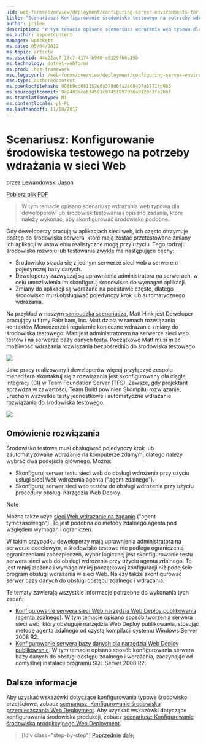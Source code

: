 ```yaml
---
uid: web-forms/overview/deployment/configuring-server-environments-for-web-deployment/scenario-configuring-a-test-environment-for-web-deployment
title: "Scenariusz: Konfigurowanie środowiska testowego na potrzeby wdrażania w sieci Web | Dokumentacja firmy Microsoft"
author: jrjlee
description: "W tym temacie opisano scenariusz wdrażania web typowa dla deweloperów lub środowisk testowania i opisano zadania, które należy wykonać, aby skonfigurować si..."
ms.author: aspnetcontent
manager: wpickett
ms.date: 05/04/2012
ms.topic: article
ms.assetid: 44a22ac7-1fc7-4174-b946-c6129fb6a19b
ms.technology: dotnet-webforms
ms.prod: .net-framework
msc.legacyurl: /web-forms/overview/deployment/configuring-server-environments-for-web-deployment/scenario-configuring-a-test-environment-for-web-deployment
msc.type: authoredcontent
ms.openlocfilehash: 008b9cd081152e6a378d0fa2e08497a6771fd9b5
ms.sourcegitcommit: 9a9483aceb34591c97451997036a9120c3fe2baf
ms.translationtype: MT
ms.contentlocale: pl-PL
ms.lasthandoff: 11/10/2017
---
```

<a name="scenario-configuring-a-test-environment-for-web-deployment"></a>Scenariusz: Konfigurowanie środowiska testowego na potrzeby wdrażania w sieci Web
====================
przez [Lewandowski Jason](https://github.com/jrjlee)

[Pobierz plik PDF](https://msdnshared.blob.core.windows.net/media/MSDNBlogsFS/prod.evol.blogs.msdn.com/CommunityServer.Blogs.Components.WeblogFiles/00/00/00/63/56/8130.DeployingWebAppsInEnterpriseScenarios.pdf)

> W tym temacie opisano scenariusz wdrażania web typowa dla deweloperów lub środowisk testowania i opisano zadania, które należy wykonać, aby skonfigurować środowisko podobne.


Gdy deweloperzy pracują w aplikacjach sieci web, ich często otrzymuje dostęp do środowiska serwera, które mają zostać przetestowane zmiany ich aplikacji w ustawieniu realistyczne mogą przy użyciu. Tego rodzaju środowisko rozwoju lub testowania zwykle ma następujące cechy:

- Środowisko składa się z jednym serwerze sieci web a serwerem pojedynczej bazy danych.
- Deweloperzy zazwyczaj są uprawnienia administratora na serwerach, w celu umożliwienia im skonfiguruj środowisko do wymagań aplikacji.
- Zmiany do aplikacji są wdrażane na podstawie często, dlatego środowisko musi obsługiwać pojedynczy krok lub automatycznego wdrażania.

Na przykład w naszym [samouczka scenariusza](../deploying-web-applications-in-enterprise-scenarios/enterprise-web-deployment-scenario-overview.md), Matt Hink jest Deweloper pracujący u firmy Fabrikam, Inc. Matt działa w ramach rozwiązania kontaktów Menedżerze i regularnie konieczne wdrażanie zmiany do środowiska testowego. Matt jest administratorem na serwerze sieci web testów i na serwerze bazy danych testu. Początkowo Matt musi mieć możliwość wdrażania rozwiązania bezpośrednio do środowiska testowego.

![](scenario-configuring-a-test-environment-for-web-deployment/_static/image1.png)

Jako pracy realizowany i deweloperów więcej przyłączyć zespołu menedżera skontaktuj się z rozwiązania jest skonfigurowany dla ciągłej integracji (CI) w Team Foundation Server (TFS). Zawsze, gdy projektant sprawdza w zawartości, Team Build powinien Skompiluj rozwiązanie, uruchom wszystkie testy jednostkowe i automatyczne wdrażanie rozwiązania do środowiska testowego.

![](scenario-configuring-a-test-environment-for-web-deployment/_static/image2.png)

## <a name="solution-overview"></a>Omówienie rozwiązania

Środowisko testowe musi obsługiwać pojedynczy krok lub zautomatyzowane wdrażanie na komputerze zdalnym, dlatego należy wybrać dwa podejścia głównego. Można:

- Skonfiguruj serwer testu sieci web do obsługi wdrożenia przy użyciu usługi sieci Web wdrożenia agenta ("agent zdalnego").
- Skonfiguruj serwer sieci web testów do obsługi wdrożenia przy użyciu procedury obsługi narzędzia Web Deploy.

> [!NOTE]
> Można także użyć [sieci Web wdrażanie na żądanie](https://technet.microsoft.com/en-us/library/ee517345(WS.10).aspx) ("agent tymczasowego"). To jest podobna do metody zdalnego agenta pod względem wymagań i ograniczeń.


W takim przypadku deweloperzy mają uprawnienia administratora na serwerze docelowym, a środowisko testowe nie podlega ograniczenia ograniczeniami zabezpieczeń, wybór logicznej jest skonfigurowanie testu serwera sieci web do obsługi wdrożenia przy użyciu agenta zdalnego. To jest mniej złożona i wymaga mniej początkowej konfiguracji niż podejście program obsługi wdrażania w sieci Web. Należy także skonfigurować serwer bazy danych do obsługi dostępu zdalnego i wdrażania.

Te tematy zawierają wszystkie informacje potrzebne do wykonania tych zadań:

- [Konfigurowanie serwera sieci Web narzędzia Web Deploy publikowania (agenta zdalnego)](configuring-a-web-server-for-web-deploy-publishing-remote-agent.md). W tym temacie opisano sposób tworzenia serwera sieci web, który obsługuje narzędzia Web Deploy publikowania, stosując metodę agenta zdalnego od czystą kompilacji systemu Windows Server 2008 R2.
- [Konfigurowanie serwera bazy danych dla narzędzia Web Deploy publikowanie](configuring-a-database-server-for-web-deploy-publishing.md). W tym temacie opisano sposób konfigurowania serwera bazy danych do obsługi dostępu zdalnego i wdrażania, zaczynając od domyślnej instalacji programu SQL Server 2008 R2.

## <a name="further-reading"></a>Dalsze informacje

Aby uzyskać wskazówki dotyczące konfigurowania typowe środowisko przejściowe, zobacz [scenariusz: Konfigurowanie środowisku przemieszczania Web Deployment](scenario-configuring-a-staging-environment-for-web-deployment.md). Aby uzyskać wskazówki dotyczące konfigurowania środowiska produkcji, zobacz [scenariusz: Konfigurowanie środowiska produkcyjnego Web Deployment](scenario-configuring-a-production-environment-for-web-deployment.md).

>[!div class="step-by-step"]
[Poprzednie](choosing-the-right-approach-to-web-deployment.md)
[dalej](scenario-configuring-a-staging-environment-for-web-deployment.md)
